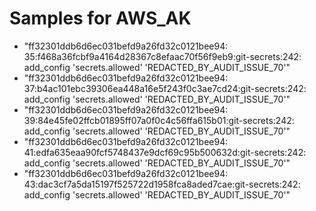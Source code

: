 ﻿# Samples for AWS_AK


- "ff32301ddb6d6ec031befd9a26fd32c0121bee94: 35:f468a36fcbf9a4164d28367c8efaac70f56f9eb9:git-secrets:242:  add_config 'secrets.allowed' 'REDACTED_BY_AUDIT_ISSUE_70'"
- "ff32301ddb6d6ec031befd9a26fd32c0121bee94: 37:b4ac101ebc39306ea448a16e5f243f0c3ae7cd24:git-secrets:242:  add_config 'secrets.allowed' 'REDACTED_BY_AUDIT_ISSUE_70'"
- "ff32301ddb6d6ec031befd9a26fd32c0121bee94: 39:84e45fe02ffcb01895ff07a0f0c4c56ffa615b01:git-secrets:242:  add_config 'secrets.allowed' 'REDACTED_BY_AUDIT_ISSUE_70'"
- "ff32301ddb6d6ec031befd9a26fd32c0121bee94: 41:edfa635eaa90fcf5748437e9dcf69c95b500632d:git-secrets:242:  add_config 'secrets.allowed' 'REDACTED_BY_AUDIT_ISSUE_70'"
- "ff32301ddb6d6ec031befd9a26fd32c0121bee94: 43:dac3cf7a5da15197f525722d1958fca8aded7cae:git-secrets:242:  add_config 'secrets.allowed' 'REDACTED_BY_AUDIT_ISSUE_70'"
